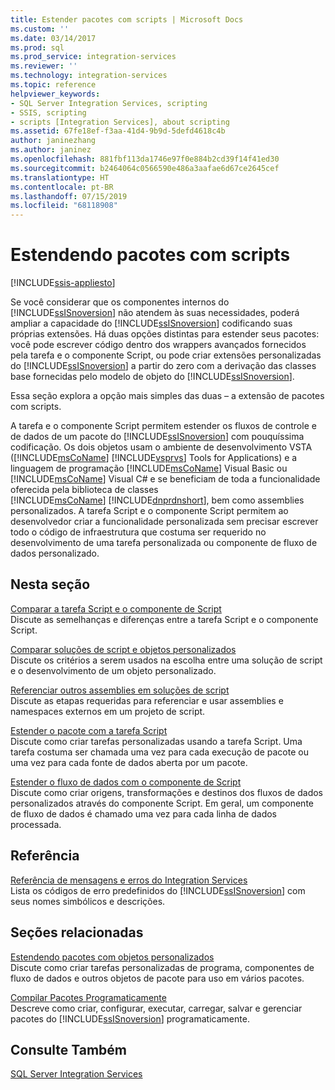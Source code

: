 ```yaml
---
title: Estender pacotes com scripts | Microsoft Docs
ms.custom: ''
ms.date: 03/14/2017
ms.prod: sql
ms.prod_service: integration-services
ms.reviewer: ''
ms.technology: integration-services
ms.topic: reference
helpviewer_keywords:
- SQL Server Integration Services, scripting
- SSIS, scripting
- scripts [Integration Services], about scripting
ms.assetid: 67fe18ef-f3aa-41d4-9b9d-5defd4618c4b
author: janinezhang
ms.author: janinez
ms.openlocfilehash: 881fbf113da1746e97f0e884b2cd39f14f41ed30
ms.sourcegitcommit: b2464064c0566590e486a3aafae6d67ce2645cef
ms.translationtype: HT
ms.contentlocale: pt-BR
ms.lasthandoff: 07/15/2019
ms.locfileid: "68118908"
---
```

# <a name="extending-packages-with-scripting"></a>Estendendo pacotes com scripts

[!INCLUDE[ssis-appliesto](../../includes/ssis-appliesto-ssvrpluslinux-asdb-asdw-xxx.md)]


  Se você considerar que os componentes internos do [!INCLUDE[ssISnoversion](../../includes/ssisnoversion-md.md)] não atendem às suas necessidades, poderá ampliar a capacidade do [!INCLUDE[ssISnoversion](../../includes/ssisnoversion-md.md)] codificando suas próprias extensões. Há duas opções distintas para estender seus pacotes: você pode escrever código dentro dos wrappers avançados fornecidos pela tarefa e o componente Script, ou pode criar extensões personalizadas do [!INCLUDE[ssISnoversion](../../includes/ssisnoversion-md.md)] a partir do zero com a derivação das classes base fornecidas pelo modelo de objeto do [!INCLUDE[ssISnoversion](../../includes/ssisnoversion-md.md)].  
  
 Essa seção explora a opção mais simples das duas – a extensão de pacotes com scripts.  
  
 A tarefa e o componente Script permitem estender os fluxos de controle e de dados de um pacote do [!INCLUDE[ssISnoversion](../../includes/ssisnoversion-md.md)] com pouquíssima codificação. Os dois objetos usam o ambiente de desenvolvimento VSTA ([!INCLUDE[msCoName](../../includes/msconame-md.md)] [!INCLUDE[vsprvs](../../includes/vsprvs-md.md)] Tools for Applications) e a linguagem de programação [!INCLUDE[msCoName](../../includes/msconame-md.md)] Visual Basic ou [!INCLUDE[msCoName](../../includes/msconame-md.md)] Visual C# e se beneficiam de toda a funcionalidade oferecida pela biblioteca de classes [!INCLUDE[msCoName](../../includes/msconame-md.md)] [!INCLUDE[dnprdnshort](../../includes/dnprdnshort-md.md)], bem como assemblies personalizados. A tarefa Script e o componente Script permitem ao desenvolvedor criar a funcionalidade personalizada sem precisar escrever todo o código de infraestrutura que costuma ser requerido no desenvolvimento de uma tarefa personalizada ou componente de fluxo de dados personalizado.  
  
## <a name="in-this-section"></a>Nesta seção  
 [Comparar a tarefa Script e o componente de Script](../../integration-services/extending-packages-scripting/comparing-the-script-task-and-the-script-component.md)  
 Discute as semelhanças e diferenças entre a tarefa Script e o componente Script.  
  
 [Comparar soluções de script e objetos personalizados](../../integration-services/extending-packages-scripting/comparing-scripting-solutions-and-custom-objects.md)  
 Discute os critérios a serem usados na escolha entre uma solução de script e o desenvolvimento de um objeto personalizado.  
  
 [Referenciar outros assemblies em soluções de script](../../integration-services/extending-packages-scripting/referencing-other-assemblies-in-scripting-solutions.md)  
 Discute as etapas requeridas para referenciar e usar assemblies e namespaces externos em um projeto de script.  
  
 [Estender o pacote com a tarefa Script](../../integration-services/extending-packages-scripting/task/extending-the-package-with-the-script-task.md)  
 Discute como criar tarefas personalizadas usando a tarefa Script. Uma tarefa costuma ser chamada uma vez para cada execução de pacote ou uma vez para cada fonte de dados aberta por um pacote.  
  
 [Estender o fluxo de dados com o componente de Script](../../integration-services/extending-packages-scripting/data-flow-script-component/extending-the-data-flow-with-the-script-component.md)  
 Discute como criar origens, transformações e destinos dos fluxos de dados personalizados através do componente Script. Em geral, um componente de fluxo de dados é chamado uma vez para cada linha de dados processada.  
  
## <a name="reference"></a>Referência  
 [Referência de mensagens e erros do Integration Services](../../integration-services/integration-services-error-and-message-reference.md)  
 Lista os códigos de erro predefinidos do [!INCLUDE[ssISnoversion](../../includes/ssisnoversion-md.md)] com seus nomes simbólicos e descrições.  
  
## <a name="related-sections"></a>Seções relacionadas  
 [Estendendo pacotes com objetos personalizados](../../integration-services/extending-packages-custom-objects/extending-packages-with-custom-objects.md)  
 Discute como criar tarefas personalizadas de programa, componentes de fluxo de dados e outros objetos de pacote para uso em vários pacotes.  
  
 [Compilar Pacotes Programaticamente](../../integration-services/building-packages-programmatically/building-packages-programmatically.md)  
 Descreve como criar, configurar, executar, carregar, salvar e gerenciar pacotes do [!INCLUDE[ssISnoversion](../../includes/ssisnoversion-md.md)] programaticamente.  
  
## <a name="see-also"></a>Consulte Também  
 [SQL Server Integration Services](../../integration-services/sql-server-integration-services.md)  
  
  
